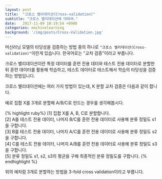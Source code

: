 ```yaml
---
layout: post
title:  "크로스 밸리데이션(Cross-validation)"
subtitle: "크로스 밸리데이션에 대하여."
date:   2017-11-09 10:19:54 +0900
categories: machinelearning
background: '/img/posts/Cross-Validation.jpg'
---
```

머신러닝 모델의 타당성을 검증하는 방법 중의 하나로 `"크로스 밸리데이션(Cross-validation)"`이란게 있습니다. 한국어로는 "교차 검증"이라고 부릅니다.

크로스 밸리데이션이란 특정 데이터를 훈련 전용 데터와 테스트 전용 데이터로 분할한 뒤 훈련 데이터를 활용해 학습하고, 테스트 데이터로 테스트해서 학습의 타당성을 검증하는 방법입니다.

크로스 밸리데이션에는 여러 가지 방법이 있는데, K 분할 교차 검증은 다음과 같이 합니다.

예로 집합 X를 3개로 분할해 A/B/C로 만드는 경우를 생각해봅시다.

{% highlight ruby%}
[1] 집합 X를 A, B, C로 분할합니다.  
[2] A를 테스트 전용 데이터, 나머지 B/C를 훈련 전용 데이터로 사용해 분류 정밀도 s1을 구합니다.  
[3] B를 테스트 전용 데이터, 나머지 A/C를 훈련 전용 데이터로 사용해 분류 정밀도 s2을 구합니다.  
[4] C를 테스트 전용 데이터, 나머지 A/B를 훈련 전용 데이터로 사용해 분류 정밀도 s3을 구합니다.  
[5] 분류 정밀도 s1, s2, s3의 평균을 구해 최종적인 분류 정밀도를 구합니다. 
{% endhighlight %}

위의 예처럼 3개로 분할하는 방법을 3-fold cross validation이라고 부릅니다.